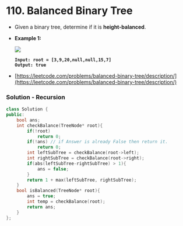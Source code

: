 # 110. Balanced Binary Tree

* Given a binary tree, determine if it is **height-balanced**.
*   **Example 1:**

    ![](https://assets.leetcode.com/uploads/2020/10/06/balance\_1.jpg)

    <pre><code><strong>Input: root = [3,9,20,null,null,15,7]
    </strong><strong>Output: true
    </strong></code></pre>


* [https://leetcode.com/problems/balanced-binary-tree/description/](https://leetcode.com/problems/balanced-binary-tree/description/)

### Solution - Recursion

```cpp
class Solution {
public:
    bool ans;
    int checkBalance(TreeNode* root){
        if(!root)
            return 0;
        if(!ans) // if Answer is already False then return it.
            return 0;
        int leftSubTree = checkBalance(root->left);
        int rightSubTree = checkBalance(root->right);
        if(abs(leftSubTree-rightSubTree) > 1){
            ans = false;
        }
        return 1 + max(leftSubTree, rightSubTree);
    }
    bool isBalanced(TreeNode* root){
        ans = true;
        int temp = checkBalance(root);
        return ans;
    }
};
```
